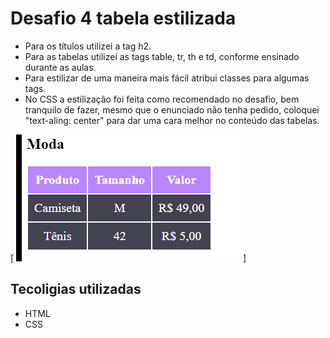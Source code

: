 # Desafio 4 tabela estilizada
- Para os títulos utilizei a tag h2.
- Para as tabelas utilizei as tags table, tr, th e td, conforme ensinado durante as aulas.
- Para estilizar de uma maneira mais fácil atribui classes para algumas tags.
- No CSS a estilização foi feita como recomendado no desafio, bem tranquilo de fazer, mesmo que o enunciado não tenha pedido, coloquei "text-aling: center" para dar uma cara melhor no conteúdo das tabelas. 

[ <img src="tabela-estilizada.gif" alt="Gif da tabela estilizada do desafio 4."> ]
## Tecoligias utilizadas
- HTML
- CSS